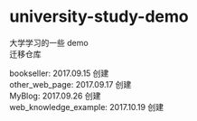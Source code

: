 # university-study-demo

大学学习的一些 demo  
迁移仓库

bookseller: 2017.09.15 创建  
other_web_page: 2017.09.17 创建  
MyBlog: 2017.09.26 创建  
web_knowledge_example: 2017.10.19 创建
